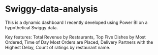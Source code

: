 # Swiggy-data-analysis
This is a dynamic dashboard I recently developed using Power BI on a hypothetical Swiggy data. 

Key features: 
Total Revenue by Restaurants, 
Top Five Dishes by Most Ordered, 
Time of Day Most Orders are Placed, 
Delivery Partners with the Highest Delay, 
Count of ratings by restaurant name.
